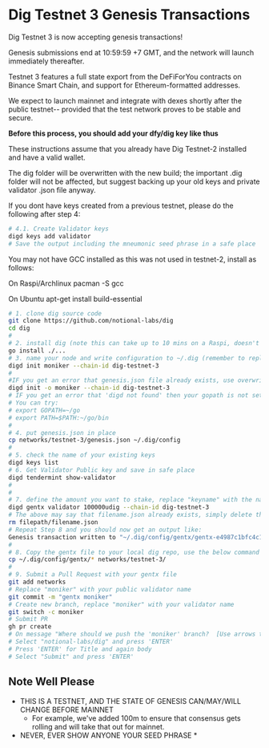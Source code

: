 # Dig Testnet 3 Genesis Transactions

Dig Testnet 3 is now accepting genesis transactions!

Genesis submissions end at 10:59:59 +7 GMT, and the network will launch immediately thereafter. 

Testnet 3 features a full state export from the DeFiForYou contracts on Binance Smart Chain, and support for Ethereum-formatted addresses.

We expect to launch mainnet and integrate with dexes shortly after the public testnet-- provided that the test network proves to be stable and secure.


**Before this process, you should add your dfy/dig key like thus**

These instructions assume that you already have Dig Testnet-2 installed and have a valid wallet. 

The dig folder will be overwritten with the new build; the important .dig folder will not be affected, but suggest backing up your old keys and private validator .json file anyway.

If you dont have keys created from a previous testnet, please do the following after step 4:

```bash
# 4.1. Create Validator keys
digd keys add validator
# Save the output including the mneumonic seed phrase in a safe place
```

You may not have GCC installed as this was not used in testnet-2, install as follows:

On Raspi/Archlinux
pacman -S gcc

On Ubuntu
apt-get install build-essential

```bash
# 1. clone dig source code
git clone https://github.com/notional-labs/dig
cd dig
#
# 2. install dig (note this can take up to 10 mins on a Raspi, doesn't always show progress, be patient)
go install ./...
# 3. name your node and write configuration to ~/.dig (remember to replace "moniker" with your public validator name)
digd init moniker --chain-id dig-testnet-3
#
#IF you get an error that genesis.json file already exists, use overwrite flag
digd init -o moniker --chain-id dig-testnet-3
# IF you get an error that 'digd not found' then your gopath is not setup properly.
# You can try:
# export GOPATH=~/go
# export PATH=$PATH:~/go/bin
#
# 4. put genesis.json in place
cp networks/testnet-3/genesis.json ~/.dig/config
#
# 5. check the name of your existing keys
digd keys list
# 6. Get Validator Public key and save in safe place
digd tendermint show-validator
#
#
# 7. define the amount you want to stake, replace "keyname" with the name of your keys from step 5
digd gentx validator 100000udig --chain-id dig-testnet-3
# The above may say that filename.json already exists, simply delete this file by replacing the path and file name below:
rm filepath/filename.json
# Repeat Step 8 and you should now get an output like:
Genesis transaction written to "~/.dig/config/gentx/gentx-e4987c1bfc4c1135ddfd79ee0114e1212a747da3.json"
#
# 8. Copy the gentx file to your local dig repo, use the below command exactly as is
cp ~/.dig/config/gentx/* networks/testnet-3/
#
# 9. Submit a Pull Request with your gentx file
git add networks
# Replace "moniker" with your public validator name
git commit -m "gentx moniker"
# Create new branch, replace "moniker" with your validator name
git switch -c moniker
# Submit PR
gh pr create
# On message "Where should we push the 'moniker' branch?  [Use arrows to move, type to filter]"
# Select "notional-labs/dig" and press 'ENTER'
# Press 'ENTER' for Title and again body
# Select "Submit" and press 'ENTER'
```

## Note Well Please
* THIS IS A TESTNET, AND THE STATE OF GENESIS CAN/MAY/WILL CHANGE BEFORE MAINNET
  * For example, we've added 100m to ensure that consensus gets rolling and will take that out for mainnet.
* NEVER, EVER SHOW ANYONE YOUR SEED PHRASE
  * 

